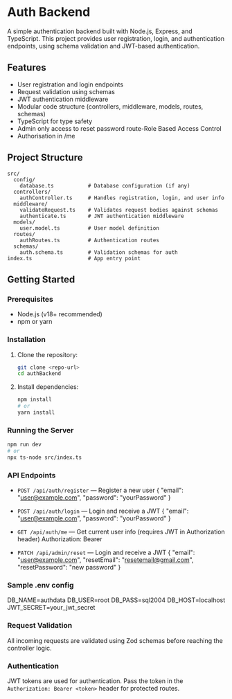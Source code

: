 # Auth Backend

A simple authentication backend built with Node.js, Express, and TypeScript. This project provides user registration, login, and authentication endpoints, using schema validation and JWT-based authentication.

## Features

- User registration and login endpoints
- Request validation using schemas
- JWT authentication middleware
- Modular code structure (controllers, middleware, models, routes, schemas)
- TypeScript for type safety
- Admin only access to reset password route-Role Based Access Control
- Authorisation in /me

## Project Structure

```
src/
  config/
    database.ts           # Database configuration (if any)
  controllers/
    authController.ts     # Handles registration, login, and user info
  middleware/
    validateRequest.ts    # Validates request bodies against schemas
    authenticate.ts       # JWT authentication middleware
  models/
    user.model.ts         # User model definition
  routes/
    authRoutes.ts         # Authentication routes
  schemas/
    auth.schema.ts        # Validation schemas for auth
index.ts                  # App entry point
```

## Getting Started

### Prerequisites

- Node.js (v18+ recommended)
- npm or yarn

### Installation

1. Clone the repository:
   ```sh
   git clone <repo-url>
   cd authBackend
   ```
2. Install dependencies:
   ```sh
   npm install
   # or
   yarn install
   ```

### Running the Server

```sh
npm run dev
# or
npx ts-node src/index.ts
```

### API Endpoints

- `POST /api/auth/register` — Register a new user
  {
  "email": "user@example.com",
  "password": "yourPassword"
  }

- `POST /api/auth/login` — Login and receive a JWT
  {
  "email": "user@example.com",
  "password": "yourPassword"
  }
- `GET /api/auth/me` — Get current user info (requires JWT in Authorization header)
  Authorization: Bearer <JWT token>

- `PATCH /api/admin/reset` — Login and receive a JWT
  {
  "email": "user@example.com",
  "resetEmail": "resetemail@gmail.com",
  "resetPassword": "new password"
  }

### Sample .env config

DB_NAME=authdata
DB_USER=root
DB_PASS=sql2004
DB_HOST=localhost
JWT_SECRET=your_jwt_secret

### Request Validation

All incoming requests are validated using Zod schemas before reaching the controller logic.

### Authentication

JWT tokens are used for authentication. Pass the token in the `Authorization: Bearer <token>` header for protected routes.
